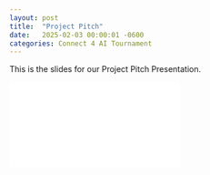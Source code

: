 ```yaml
---
layout: post
title:  "Project Pitch"
date:   2025-02-03 00:00:01 -0600
categories: Connect 4 AI Tournament
---
```


This is the slides for our Project Pitch Presentation.

![Deliverable Slides](/connect-4/docs/assets/pitch.pdf)